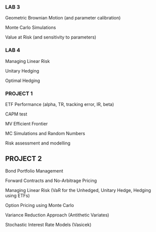 ### LAB 3

Geometric Brownian Motion (and parameter calibration)

Monte Carlo Simulations

Value at Risk (and sensitivity to parameters)

### LAB 4

Managing Linear Risk

Unitary Hedging

Optimal Hedging

### PROJECT 1

ETF Performance (alpha, TR, tracking error, IR, beta)

CAPM test

MV Efficient Frontier

MC Simulations and Random Numbers

Risk assessment and modelling

## PROJECT 2

Bond Portfolio Management

Forward Contracts and No-Arbitrage Pricing

Managing Linear Risk (VaR for the Unhedged, Unitary Hedge, Hedging using ETFs) 

Option Pricing using Monte Carlo

Variance Reduction Approach (Antithetic Variates)

Stochastic Interest Rate Models (Vasicek)



